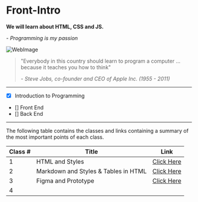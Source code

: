 # Front-Intro

**We will learn about HTML, CSS and JS.**


\- _Programming is my passion_


[comment]: <> (This is a comment)
[//]: <> (This is also a comment)

![WebImage](https://th.bing.com/th/id/OIP.xi_VY54V535hztHz11VTyQHaFL?pid=ImgDet&rs=1)

> "Everybody in this country should learn to program a computer ... because it teaches you how to think"
> 
> *\- Steve Jobs, co-founder and CEO of Apple Inc. (1955 - 2011)*



---

- [X] Introduction to Programming
- [] Front End
- [] Back End

---

The following table contains the classes and links containing a summary of the most important points of each class.

|Class # |Title|Link|
|-----|--------|----|
|1|HTML and Styles     |[Click Here](./Classes/Class1.md)    |
|2 |Markdown and Styles & Tables in HTML  |[Click Here](./Classes/Class2.md)   |
|3 |Figma and Prototype  |[Click Here](./Classes/Class3.md)   |
|4 |  |   |